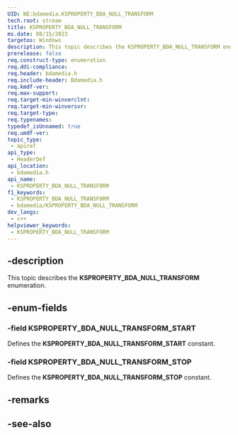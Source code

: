 ```yaml
---
UID: NE:bdamedia.KSPROPERTY_BDA_NULL_TRANSFORM
tech.root: stream
title: KSPROPERTY_BDA_NULL_TRANSFORM
ms.date: 08/15/2023
targetos: Windows
description: This topic describes the KSPROPERTY_BDA_NULL_TRANSFORM enumeration.
prerelease: false
req.construct-type: enumeration
req.ddi-compliance: 
req.header: bdamedia.h
req.include-header: Bdamedia.h
req.kmdf-ver: 
req.max-support: 
req.target-min-winverclnt: 
req.target-min-winversvr: 
req.target-type: 
req.typenames: 
typedef_isUnnamed: true
req.umdf-ver: 
topic_type:
 - apiref
api_type:
 - HeaderDef
api_location:
 - bdamedia.h
api_name:
 - KSPROPERTY_BDA_NULL_TRANSFORM
f1_keywords:
 - KSPROPERTY_BDA_NULL_TRANSFORM
 - bdamedia/KSPROPERTY_BDA_NULL_TRANSFORM
dev_langs:
 - c++
helpviewer_keywords:
 - KSPROPERTY_BDA_NULL_TRANSFORM
---
```


## -description

This topic describes the **KSPROPERTY_BDA_NULL_TRANSFORM** enumeration.

## -enum-fields

### -field KSPROPERTY_BDA_NULL_TRANSFORM_START

Defines the **KSPROPERTY_BDA_NULL_TRANSFORM_START** constant.

### -field KSPROPERTY_BDA_NULL_TRANSFORM_STOP

Defines the **KSPROPERTY_BDA_NULL_TRANSFORM_STOP** constant.

## -remarks

## -see-also
